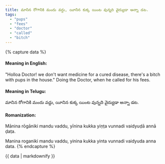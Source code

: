 ```yaml
---
title: మానిన రోగానికి మందు వద్దు, యీనిన కుక్క యింట వున్నది వైద్యుడా అన్నా డట.
tags:
  - "pups"
  - "fees"
  - "doctor"
  - "called"
  - "bitch"
---
```


{% capture data %}
#### Meaning in English:
"Holloa Doctor! we don't want medicine for a cured disease, there's a bitch with pups in the house."
Doing the Doctor, when he called for his fees.

#### Meaning in Telugu:
మానిన రోగానికి మందు వద్దు, యీనిన కుక్క యింట వున్నది వైద్యుడా అన్నా డట.

#### Romanization:
Mānina rōgāniki mandu vaddu, yīnina kukka yiṇṭa vunnadi vaidyuḍā annā ḍaṭa.

Manina roganiki mandu vaddu, yinina kukka yinta vunnadi vaidyuda anna data.
{% endcapture %}

{{ data | markdownify }}

